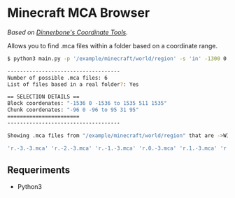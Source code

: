 # Minecraft MCA Browser
*Based on [Dinnerbone's Coordinate Tools](https://dinnerbone.com/minecraft/tools/coordinates/).*

Allows you to find .mca files within a folder based on a coordinate range.

```bash
$ python3 main.py -p '/example/minecraft/world/region' -s 'in' -1300 0 1200 1500 0 -1234

------------------------------------
Number of possible .mca files: 6
List of files based in a real folder?: Yes

== SELECTION DETAILS ==
Block coordenates: "-1536 0 -1536 to 1535 511 1535"
Chunk coordenates: "-96 0 -96 to 95 31 95"
=======================
------------------------------------

Showing .mca files from "/example/minecraft/world/region" that are ->WITHIN<- the indicated coordinates:

'r.-3.-3.mca' 'r.-2.-3.mca' 'r.-1.-3.mca' 'r.0.-3.mca' 'r.1.-3.mca' 'r.2.-3.mca'
```

## Requeriments
* Python3

